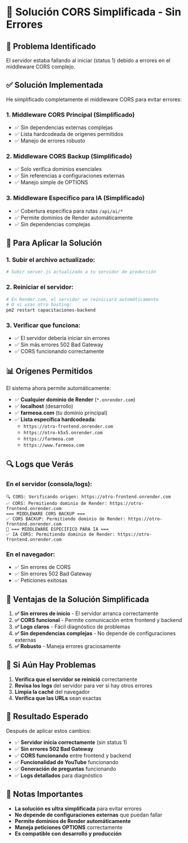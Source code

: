 # 🔧 Solución CORS Simplificada - Sin Errores

## 🚨 Problema Identificado

El servidor estaba fallando al iniciar (status 1) debido a errores en el middleware CORS complejo.

## ✅ Solución Implementada

He simplificado completamente el middleware CORS para evitar errores:

### **1. Middleware CORS Principal (Simplificado)**
- ✅ Sin dependencias externas complejas
- ✅ Lista hardcodeada de orígenes permitidos
- ✅ Manejo de errores robusto

### **2. Middleware CORS Backup (Simplificado)**
- ✅ Solo verifica dominios esenciales
- ✅ Sin referencias a configuraciones externas
- ✅ Manejo simple de OPTIONS

### **3. Middleware Específico para IA (Simplificado)**
- ✅ Cobertura específica para rutas `/api/ai/*`
- ✅ Permite dominios de Render automáticamente
- ✅ Sin dependencias complejas

## 🚀 Para Aplicar la Solución

### **1. Subir el archivo actualizado:**
```bash
# Subir server.js actualizado a tu servidor de producción
```

### **2. Reiniciar el servidor:**
```bash
# En Render.com, el servidor se reiniciará automáticamente
# O si usas otro hosting:
pm2 restart capacitaciones-backend
```

### **3. Verificar que funciona:**
- ✅ El servidor debería iniciar sin errores
- ✅ Sin más errores 502 Bad Gateway
- ✅ CORS funcionando correctamente

## 📊 Orígenes Permitidos

El sistema ahora permite automáticamente:
- ✅ **Cualquier dominio de Render** (`*.onrender.com`)
- ✅ **localhost** (desarrollo)
- ✅ **farmeoa.com** (tu dominio principal)
- ✅ **Lista específica hardcodeada**:
  - `https://otro-frontend.onrender.com`
  - `https://otro-k5x5.onrender.com`
  - `https://farmeoa.com`
  - `https://www.farmeoa.com`

## 🔍 Logs que Verás

### **En el servidor (consola/logs):**
```
🔍 CORS: Verificando origen: https://otro-frontend.onrender.com
✅ CORS: Permitiendo dominio de Render: https://otro-frontend.onrender.com
=== MIDDLEWARE CORS BACKUP ===
✅ CORS BACKUP: Permitiendo dominio de Render: https://otro-frontend.onrender.com
🤖 === MIDDLEWARE ESPECÍFICO PARA IA ===
✅ IA CORS: Permitiendo dominio de Render: https://otro-frontend.onrender.com
```

### **En el navegador:**
- ✅ Sin errores de CORS
- ✅ Sin errores 502 Bad Gateway
- ✅ Peticiones exitosas

## 🎯 Ventajas de la Solución Simplificada

1. **✅ Sin errores de inicio** - El servidor arranca correctamente
2. **✅ CORS funcional** - Permite comunicación entre frontend y backend
3. **✅ Logs claros** - Fácil diagnóstico de problemas
4. **✅ Sin dependencias complejas** - No depende de configuraciones externas
5. **✅ Robusto** - Maneja errores graciosamente

## 🚨 Si Aún Hay Problemas

1. **Verifica que el servidor se reinició** correctamente
2. **Revisa los logs** del servidor para ver si hay otros errores
3. **Limpia la caché** del navegador
4. **Verifica que las URLs** sean exactas

## 🎉 Resultado Esperado

Después de aplicar estos cambios:
- ✅ **Servidor inicia correctamente** (sin status 1)
- ✅ **Sin errores 502 Bad Gateway**
- ✅ **CORS funcionando** entre frontend y backend
- ✅ **Funcionalidad de YouTube** funcionando
- ✅ **Generación de preguntas** funcionando
- ✅ **Logs detallados** para diagnóstico

## 📝 Notas Importantes

- **La solución es ultra simplificada** para evitar errores
- **No depende de configuraciones externas** que puedan fallar
- **Permite dominios de Render automáticamente**
- **Maneja peticiones OPTIONS** correctamente
- **Es compatible con desarrollo y producción**
